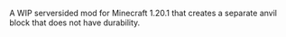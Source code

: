 A WIP serversided mod for Minecraft 1.20.1 that creates a separate anvil block that does not have durability.
